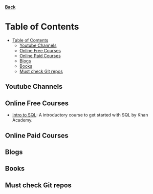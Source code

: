 **[Back](https://github.com/sameerkatija/resources)**

# Table of Contents
- [Table of Contents](#table-of-contents)
  - [Youtube Channels](#youtube-channels)
  - [Online Free Courses](#online-free-courses)
  - [Online Paid Courses](#online-paid-courses)
  - [Blogs](#blogs)
  - [Books](#books)
  - [Must check Git repos](#must-check-git-repos)


## Youtube Channels

## Online Free Courses
- [Intro to SQL](https://www.khanacademy.org/computing/computer-programming/sql): A introductory course to get started with SQL by Khan Academy.
## Online Paid Courses


## Blogs

## Books

## Must check Git repos
